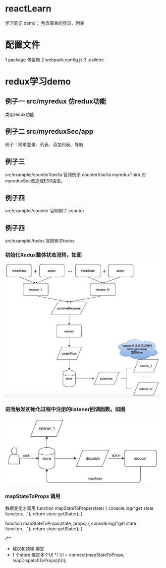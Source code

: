 # reactLearn
学习笔记 demo： 包含简单的登录、列表

# 配置文件
1 package 包依赖
2 webpack.config.js
3 .eslintrc

# redux学习demo

## 例子一 src/myredux 仿redux功能
类似redux功能 

## 例子二 src/myreduxSec/app
例子：简单登录、列表、添加列表、导航

## 例子三 
src/examplel/counterVanilla 官网例子 counterVanilla
myreduxThird 对myreduxSec改造成ES6语法。

## 例子四
src/examplel/counter 官网例子 counter

## 例子四
src/examplel/todos 官网例子todos


### 初始化Redux整体状态流转，如图
![image](https://github.com/csy512889371/reactLearn/blob/master/img/initRedux.jpg)

### 进而触发初始化过程中注册的listener回调函数。如图
![image](https://github.com/csy512889371/reactLearn/blob/master/img/doRedux.jpg)


### mapStateToProps 调用
数据变化才调用
function mapStateToProps(state) {
    console.log("get state funciton....");
    return store.getState();
}

function mapStateToProps(state, props) {
    console.log("get state funciton....");
    return store.getState();
}

/**
 * 建议和顶端 绑定
 * 1 个store 绑定多个UI
 */
UI = connect(mapStateToProps, mapDispatchToProps)(UI);
